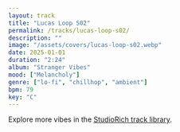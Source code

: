 ```yaml
---
layout: track
title: "Lucas Loop S02"
permalink: /tracks/lucas-loop-s02/
description: ""
image: "/assets/covers/lucas-loop-s02.webp"
date: 2025-01-01
duration: "2:24"
album: "Stranger Vibes"
mood: ["Melancholy"]
genre: ["lo-fi", "chillhop", "ambient"]
bpm: 79
key: "C"
---
```


Explore more vibes in the [StudioRich track library](/tracks/).
